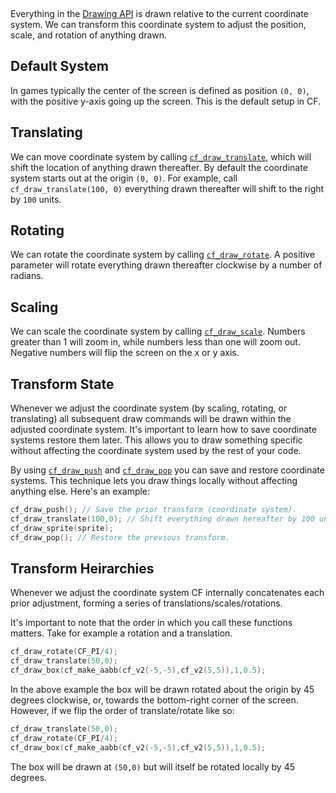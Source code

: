 [](../header.md ':include')

<br>

Everything in the [Drawing API](https://randygaul.github.io/cute_framework/#/topics/drawing) is drawn relative to the current coordinate system. We can transform this coordinate system to adjust the position, scale, and rotation of anything drawn.

## Default System

In games typically the center of the screen is defined as position `(0, 0)`, with the positive y-axis going up the screen. This is the default setup in CF.

## Translating

We can move coordinate system by calling [`cf_draw_translate`](https://randygaul.github.io/cute_framework/#/draw/cf_draw_translate), which will shift the location of anything drawn thereafter. By default the coordinate system starts out at the origin `(0, 0)`. For example, call `cf_draw_translate(100, 0)` everything drawn thereafter will shift to the right by `100` units.

## Rotating

We can rotate the coordinate system by calling [`cf_draw_rotate`](https://randygaul.github.io/cute_framework/#/draw/cf_draw_rotate). A positive parameter will rotate everything drawn thereafter clockwise by a number of radians.

## Scaling

We can scale the coordinate system by calling [`cf_draw_scale`](https://randygaul.github.io/cute_framework/#/draw/cf_draw_scale). Numbers greater than 1 will zoom in, while numbers less than one will zoom out. Negative numbers will flip the screen on the x or y axis.

## Transform State

Whenever we adjust the coordinate system (by scaling, rotating, or translating) all subsequent draw commands will be drawn within the adjusted coordinate system. It's important to learn how to save coordinate systems restore them later. This allows you to draw something specific without affecting the coordinate system used by the rest of your code.

By using [`cf_draw_push`](https://randygaul.github.io/cute_framework/#/draw/cf_draw_push) and [`cf_draw_pop`](https://randygaul.github.io/cute_framework/#/draw/cf_draw_pop) you can save and restore coordinate systems. This technique lets you draw things locally without affecting anything else. Here's an example:

```cpp
cf_draw_push(); // Save the prior transform (coordinate system).
cf_draw_translate(100,0); // Shift everything drawn hereafter by 100 units.
cf_draw_sprite(sprite);
cf_draw_pop(); // Restore the previous transform.
```

## Transform Heirarchies

Whenever we adjust the coordinate system CF internally concatenates each prior adjustment, forming a series of translations/scales/rotations.

It's important to note that the order in which you call these functions matters. Take for example a rotation and a translation.

```cpp
cf_draw_rotate(CF_PI/4);
cf_draw_translate(50,0);
cf_draw_box(cf_make_aabb(cf_v2(-5,-5),cf_v2(5,5)),1,0.5);
```

In the above example the box will be drawn rotated about the origin by 45 degrees clockwise, or, towards the bottom-right corner of the screen. However, if we flip the order of translate/rotate like so:

```cpp
cf_draw_translate(50,0);
cf_draw_rotate(CF_PI/4);
cf_draw_box(cf_make_aabb(cf_v2(-5,-5),cf_v2(5,5)),1,0.5);
```

The box will be drawn at `(50,0)` but will itself be rotated locally by 45 degrees.
